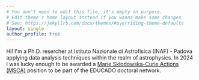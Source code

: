 ```yaml
---
# You don't need to edit this file, it's empty on purpose.
# Edit theme's home layout instead if you wanna make some changes
# See: https://jekyllrb.com/docs/themes/#overriding-theme-defaults
layout: single
author_profile: true
---
```


Hi! I'm a Ph.D. resercher at Istituto Nazionale di Astrofisica (INAF) - Padova applying data analysis techniques within the realm of astrophysics. In 2024 I was lucky enough to be awarded a [Marie Skłodowska-Curie Actions (MSCA)](https://marie-sklodowska-curie-actions.ec.europa.eu/) position to be part of the EDUCADO doctoral network. 
